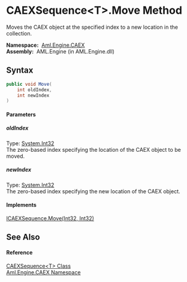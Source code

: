CAEXSequence&lt;T>.Move Method
==============================
Moves the CAEX object at the specified index to a new location in the collection.

  **Namespace:**  [Aml.Engine.CAEX][1]  
  **Assembly:**  AML.Engine (in AML.Engine.dll)

Syntax
------

```csharp
public void Move(
	int oldIndex,
	int newIndex
)
```

#### Parameters

##### *oldIndex*
Type: [System.Int32][2]  
The zero-based index specifying the location of the CAEX object to be moved.

##### *newIndex*
Type: [System.Int32][2]  
The zero-based index specifying the new location of the CAEX object.

#### Implements
[ICAEXSequence.Move(Int32, Int32)][3]  


See Also
--------

#### Reference
[CAEXSequence&lt;T> Class][4]  
[Aml.Engine.CAEX Namespace][1]  

[1]: ../README.md
[2]: https://docs.microsoft.com/dotnet/api/system.int32
[3]: ../ICAEXSequence/Move.md
[4]: README.md
[5]: https://www.automationml.org
[6]: ../../icons/logoShade.png
